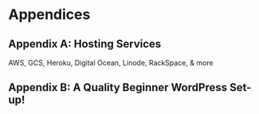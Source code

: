 # Appendices

## Appendix A: Hosting Services

AWS, GCS, Heroku, Digital Ocean, Linode, RackSpace, & more


## Appendix B: A Quality Beginner WordPress Set-up!

